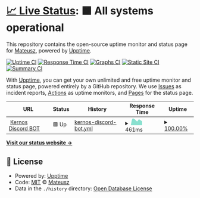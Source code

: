 # [📈 Live Status](https://M4Tdev.github.io/kernos-bot-upptime): <!--live status--> **🟩 All systems operational**

This repository contains the open-source uptime monitor and status page for [Mateusz](mateuszlesiuk.dev), powered by [Upptime](https://github.com/upptime/upptime).

[![Uptime CI](https://github.com/koj-co/upptime/workflows/Uptime%20CI/badge.svg)](https://github.com/koj-co/upptime/actions?query=workflow%3A%22Uptime+CI%22)
[![Response Time CI](https://github.com/koj-co/upptime/workflows/Response%20Time%20CI/badge.svg)](https://github.com/koj-co/upptime/actions?query=workflow%3A%22Response+Time+CI%22)
[![Graphs CI](https://github.com/koj-co/upptime/workflows/Graphs%20CI/badge.svg)](https://github.com/koj-co/upptime/actions?query=workflow%3A%22Graphs+CI%22)
[![Static Site CI](https://github.com/koj-co/upptime/workflows/Static%20Site%20CI/badge.svg)](https://github.com/koj-co/upptime/actions?query=workflow%3A%22Static+Site+CI%22)
[![Summary CI](https://github.com/koj-co/upptime/workflows/Summary%20CI/badge.svg)](https://github.com/koj-co/upptime/actions?query=workflow%3A%22Summary+CI%22)

With [Upptime](https://upptime.js.org), you can get your own unlimited and free uptime monitor and status page, powered entirely by a GitHub repository. We use [Issues](https://github.com/M4Tdev/kernos-bot-upptime/issues) as incident reports, [Actions](https://github.com/M4Tdev/kernos-bot-upptime/actions) as uptime monitors, and [Pages](https://M4Tdev.github.io/kernos-bot-upptime) for the status page.

<!--start: status pages-->
<!-- This summary is generated by Upptime (https://github.com/upptime/upptime) -->
<!-- Do not edit this manually, your changes will be overwritten -->
<!-- prettier-ignore -->
| URL | Status | History | Response Time | Uptime |
| --- | ------ | ------- | ------------- | ------ |
| <img alt="" src="https://favicons.githubusercontent.com/kernos-discord-bot.herokuapp.com" height="13"> [Kernos Discord BOT](https://kernos-discord-bot.herokuapp.com/) | 🟩 Up | [kernos-discord-bot.yml](https://github.com/M4Tdev/kernos-bot-upptime/commits/HEAD/history/kernos-discord-bot.yml) | <details><summary><img alt="Response time graph" src="./graphs/kernos-discord-bot/response-time-week.png" height="20"> 461ms</summary><br><a href="https://M4Tdev.github.io/kernos-bot-upptime/history/kernos-discord-bot"><img alt="Response time 446" src="https://img.shields.io/endpoint?url=https%3A%2F%2Fraw.githubusercontent.com%2FM4Tdev%2Fkernos-bot-upptime%2FHEAD%2Fapi%2Fkernos-discord-bot%2Fresponse-time.json"></a><br><a href="https://M4Tdev.github.io/kernos-bot-upptime/history/kernos-discord-bot"><img alt="24-hour response time 454" src="https://img.shields.io/endpoint?url=https%3A%2F%2Fraw.githubusercontent.com%2FM4Tdev%2Fkernos-bot-upptime%2FHEAD%2Fapi%2Fkernos-discord-bot%2Fresponse-time-day.json"></a><br><a href="https://M4Tdev.github.io/kernos-bot-upptime/history/kernos-discord-bot"><img alt="7-day response time 461" src="https://img.shields.io/endpoint?url=https%3A%2F%2Fraw.githubusercontent.com%2FM4Tdev%2Fkernos-bot-upptime%2FHEAD%2Fapi%2Fkernos-discord-bot%2Fresponse-time-week.json"></a><br><a href="https://M4Tdev.github.io/kernos-bot-upptime/history/kernos-discord-bot"><img alt="30-day response time 450" src="https://img.shields.io/endpoint?url=https%3A%2F%2Fraw.githubusercontent.com%2FM4Tdev%2Fkernos-bot-upptime%2FHEAD%2Fapi%2Fkernos-discord-bot%2Fresponse-time-month.json"></a><br><a href="https://M4Tdev.github.io/kernos-bot-upptime/history/kernos-discord-bot"><img alt="1-year response time 446" src="https://img.shields.io/endpoint?url=https%3A%2F%2Fraw.githubusercontent.com%2FM4Tdev%2Fkernos-bot-upptime%2FHEAD%2Fapi%2Fkernos-discord-bot%2Fresponse-time-year.json"></a></details> | <details><summary><a href="https://M4Tdev.github.io/kernos-bot-upptime/history/kernos-discord-bot">100.00%</a></summary><a href="https://M4Tdev.github.io/kernos-bot-upptime/history/kernos-discord-bot"><img alt="All-time uptime 99.21%" src="https://img.shields.io/endpoint?url=https%3A%2F%2Fraw.githubusercontent.com%2FM4Tdev%2Fkernos-bot-upptime%2FHEAD%2Fapi%2Fkernos-discord-bot%2Fuptime.json"></a><br><a href="https://M4Tdev.github.io/kernos-bot-upptime/history/kernos-discord-bot"><img alt="24-hour uptime 100.00%" src="https://img.shields.io/endpoint?url=https%3A%2F%2Fraw.githubusercontent.com%2FM4Tdev%2Fkernos-bot-upptime%2FHEAD%2Fapi%2Fkernos-discord-bot%2Fuptime-day.json"></a><br><a href="https://M4Tdev.github.io/kernos-bot-upptime/history/kernos-discord-bot"><img alt="7-day uptime 100.00%" src="https://img.shields.io/endpoint?url=https%3A%2F%2Fraw.githubusercontent.com%2FM4Tdev%2Fkernos-bot-upptime%2FHEAD%2Fapi%2Fkernos-discord-bot%2Fuptime-week.json"></a><br><a href="https://M4Tdev.github.io/kernos-bot-upptime/history/kernos-discord-bot"><img alt="30-day uptime 100.00%" src="https://img.shields.io/endpoint?url=https%3A%2F%2Fraw.githubusercontent.com%2FM4Tdev%2Fkernos-bot-upptime%2FHEAD%2Fapi%2Fkernos-discord-bot%2Fuptime-month.json"></a><br><a href="https://M4Tdev.github.io/kernos-bot-upptime/history/kernos-discord-bot"><img alt="1-year uptime 99.21%" src="https://img.shields.io/endpoint?url=https%3A%2F%2Fraw.githubusercontent.com%2FM4Tdev%2Fkernos-bot-upptime%2FHEAD%2Fapi%2Fkernos-discord-bot%2Fuptime-year.json"></a></details>

<!--end: status pages-->

[**Visit our status website →**](https://M4Tdev.github.io/kernos-bot-upptime)

## 📄 License

- Powered by: [Upptime](https://github.com/upptime/upptime)
- Code: [MIT](./LICENSE) © [Mateusz](mateuszlesiuk.dev)
- Data in the `./history` directory: [Open Database License](https://opendatacommons.org/licenses/odbl/1-0/)
